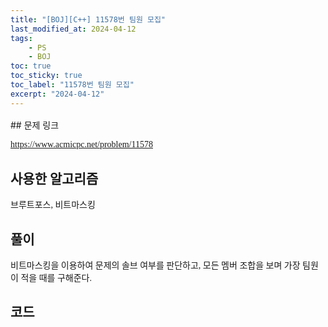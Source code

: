 ```yaml
---
title: "[BOJ][C++] 11578번 팀원 모집"
last_modified_at: 2024-04-12
tags:
    - PS
    - BOJ
toc: true
toc_sticky: true
toc_label: "11578번 팀원 모집"
excerpt: "2024-04-12"
---
```


<style>
  .font-style {
    font-family: "TheJamsil5Bold";
    font-style: normal;
    font-size: 1em;
    font-weight: 100;
  }
</style>
<p style="font-size:1.2em"> </p>
## 문제 링크

[<span class="font-style">https://www.acmicpc.net/problem/11578</span>](https://www.acmicpc.net/problem/11578)

## 사용한 알고리즘

<p class="font-style"> 브루트포스, 비트마스킹 </p>

## 풀이

<p class="font-style"> 비트마스킹을 이용하여 문제의 솔브 여부를 판단하고, 모든 멤버 조합을 보며 가장 팀원이 적을 때를 구해준다. </p>

## 코드

<div class="my-gist">
  <script src="https://gist.github.com/nanowater/cb69e64a3a5ec53a9e49169ad4499019.js"></script>
</div>

<style>
  /* https://github.com/lonekorean/gist-syntax-themes */
  @import url('https://cdn.rawgit.com/lonekorean/gist-syntax-themes/d49b91b3/stylesheets/idle-fingers.css');

  @import url('https://fonts.googleapis.com/css?family=Fira+Code');
  .my-gist body {
    font: 16px 'Fira Code', monospace;
  }
  .my-gist body .gist .gist-file {
    border-color: #555 #555 #444
  }
  .my-gist body .gist .gist-data {
    border-color: #555
  }
  .my-gist body .gist .gist-meta {
    color: #ffffff;
    background: #373737; 
  }
  .my-gist body .gist .gist-meta a {
    color: #ffffff
  }
  .my-gist body .gist .gist-data .pl-s .pl-s1 {
    color: #a5c261
  }
</style>
